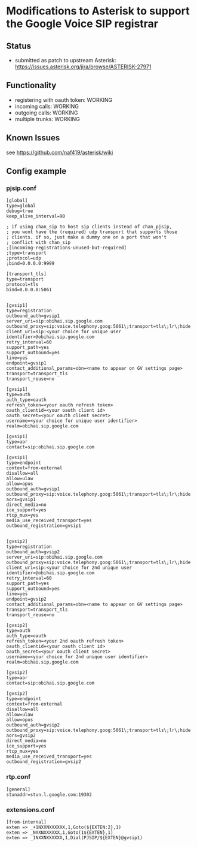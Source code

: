 # Modifications to Asterisk to support the Google Voice SIP registrar

## Status
- submitted as patch to upstream Asterisk: https://issues.asterisk.org/jira/browse/ASTERISK-27971

## Functionality
- registering with oauth token: WORKING
- incoming calls: WORKING
- outgoing calls: WORKING
- multiple trunks: WORKING

## Known Issues
see https://github.com/naf419/asterisk/wiki

## Config example

### pjsip.conf
```
[global]
type=global
debug=true
keep_alive_interval=90

; if using chan_sip to host sip clients instead of chan_pjsip,
; you wont have the (required) udp transport that supports those
; clients. if so, just make a dummy one on a port that won't
; conflict with chan_sip
;[incoming-registrations-unused-but-required]
;type=transport
;protocol=udp
;bind=0.0.0.0:9999

[transport_tls]
type=transport
protocol=tls
bind=0.0.0.0:5061


[gvsip1]
type=registration
outbound_auth=gvsip1
server_uri=sip:obihai.sip.google.com
outbound_proxy=sip:voice.telephony.goog:5061\;transport=tls\;lr\;hide
client_uri=sip:<your choice for unique user identifier>@obihai.sip.google.com
retry_interval=60
support_path=yes
support_outbound=yes
line=yes
endpoint=gvsip1
contact_additional_params=obn=<name to appear on GV settings page>
transport=transport_tls
transport_reuse=no

[gvsip1]
type=auth
auth_type=oauth
refresh_token=<your oauth refresh token>
oauth_clientid=<your oauth client id>
oauth_secret=<your oauth client secret>
username=<your choice for unique user identifier>
realm=obihai.sip.google.com

[gvsip1]
type=aor
contact=sip:obihai.sip.google.com

[gvsip1]
type=endpoint
context=from-external
disallow=all
allow=ulaw
allow=opus
outbound_auth=gvsip1
outbound_proxy=sip:voice.telephony.goog:5061\;transport=tls\;lr\;hide
aors=gvsip1
direct_media=no
ice_support=yes
rtcp_mux=yes
media_use_received_transport=yes
outbound_registration=gvsip1


[gvsip2]
type=registration
outbound_auth=gvsip2
server_uri=sip:obihai.sip.google.com
outbound_proxy=sip:voice.telephony.goog:5061\;transport=tls\;lr\;hide
client_uri=sip:<your choice for 2nd unique user identifier>@obihai.sip.google.com
retry_interval=60
support_path=yes
support_outbound=yes
line=yes
endpoint=gvsip2
contact_additional_params=obn=<name to appear on GV settings page>
transport=transport_tls
transport_reuse=no

[gvsip2]
type=auth
auth_type=oauth
refresh_token=<your 2nd oauth refresh token>
oauth_clientid=<your oauth client id>
oauth_secret=<your oauth client secret>
username=<your choice for 2nd unique user identifier>
realm=obihai.sip.google.com

[gvsip2]
type=aor
contact=sip:obihai.sip.google.com

[gvsip2]
type=endpoint
context=from-external
disallow=all
allow=ulaw
allow=opus
outbound_auth=gvsip2
outbound_proxy=sip:voice.telephony.goog:5061\;transport=tls\;lr\;hide
aors=gvsip2
direct_media=no
ice_support=yes
rtcp_mux=yes
media_use_received_transport=yes
outbound_registration=gvsip2
```

### rtp.conf
```
[general]
stunaddr=stun.l.google.com:19302
```

### extensions.conf
```
[from-internal]
exten => _+1NXXNXXXXXX,1,Goto(${EXTEN:2},1)
exten => _NXXNXXXXXX,1,Goto(1${EXTEN},1)
exten => _1NXXNXXXXXX,1,Dial(PJSIP/${EXTEN}@gvsip1)
```
